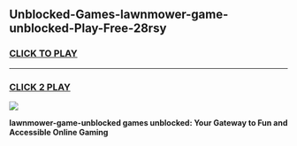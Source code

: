 
## Unblocked-Games-lawnmower-game-unblocked-Play-Free-28rsy
<h3>
<a href="https://premium76.site?title=lawnmower-game-unblocked&ref=22A">CLICK TO PLAY</a></h3>
<hr>

<h3>
<a href="https://premium76.site?title=lawnmower-game-unblocked&ref=22A">CLICK 2 PLAY</a>
  
</h3>

<a href="https://premium76.site?title=lawnmower-game-unblocked&ref=22A"><img src="https://clearcache.store/games.png"></a>


**lawnmower-game-unblocked games unblocked: Your Gateway to Fun and Accessible Online Gaming**
